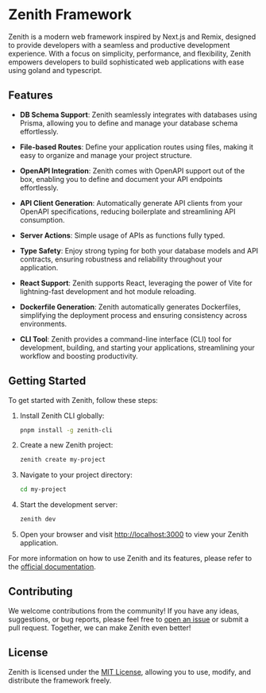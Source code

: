 # Zenith Framework

Zenith is a modern web framework inspired by Next.js and Remix, designed to provide developers with a seamless and productive development experience. With a focus on simplicity, performance, and flexibility, Zenith empowers developers to build sophisticated web applications with ease using goland and typescript.

## Features

- **DB Schema Support**: Zenith seamlessly integrates with databases using Prisma, allowing you to define and manage your database schema effortlessly.

- **File-based Routes**: Define your application routes using files, making it easy to organize and manage your project structure.

- **OpenAPI Integration**: Zenith comes with OpenAPI support out of the box, enabling you to define and document your API endpoints effortlessly.

- **API Client Generation**: Automatically generate API clients from your OpenAPI specifications, reducing boilerplate and streamlining API consumption.

- **Server Actions**: Simple usage of APIs as functions fully typed.

- **Type Safety**: Enjoy strong typing for both your database models and API contracts, ensuring robustness and reliability throughout your application.

- **React Support**: Zenith supports React, leveraging the power of Vite for lightning-fast development and hot module reloading.

- **Dockerfile Generation**: Zenith automatically generates Dockerfiles, simplifying the deployment process and ensuring consistency across environments.

- **CLI Tool**: Zenith provides a command-line interface (CLI) tool for development, building, and starting your applications, streamlining your workflow and boosting productivity.

## Getting Started

To get started with Zenith, follow these steps:

1. Install Zenith CLI globally:

   ```bash
   pnpm install -g zenith-cli
   ```

2. Create a new Zenith project:

   ```bash
   zenith create my-project
   ```

3. Navigate to your project directory:

   ```bash
   cd my-project
   ```

4. Start the development server:

   ```bash
   zenith dev
   ```

5. Open your browser and visit [http://localhost:3000](http://localhost:3000) to view your Zenith application.

For more information on how to use Zenith and its features, please refer to the [official documentation](https://zenithframework.com/docs).

## Contributing

We welcome contributions from the community! If you have any ideas, suggestions, or bug reports, please feel free to [open an issue](https://github.com/zenithframework/zenith/issues) or submit a pull request. Together, we can make Zenith even better!

## License

Zenith is licensed under the [MIT License](LICENSE), allowing you to use, modify, and distribute the framework freely.
